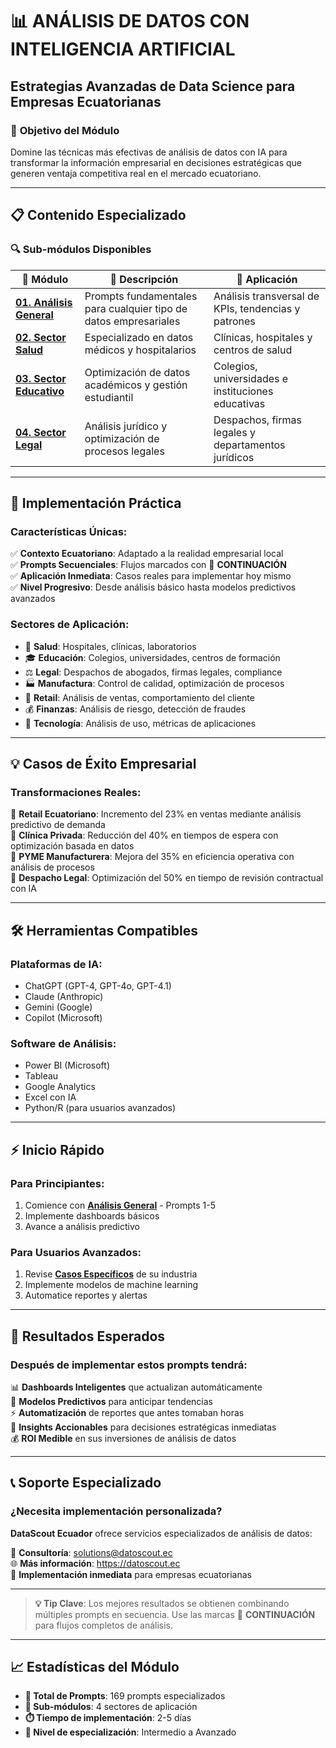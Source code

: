 # 📊 ANÁLISIS DE DATOS CON INTELIGENCIA ARTIFICIAL

## Estrategias Avanzadas de Data Science para Empresas Ecuatorianas

### 🎯 **Objetivo del Módulo**

Domine las técnicas más efectivas de análisis de datos con IA para transformar la información empresarial en decisiones estratégicas que generen ventaja competitiva real en el mercado ecuatoriano.

---

## 📋 **Contenido Especializado**

### 🔍 **Sub-módulos Disponibles**

| 📂 **Módulo** | 📝 **Descripción** | 🎯 **Aplicación** |
|---------------|-------------------|-------------------|
| **[01. Análisis General](./01_analisis_general.md)** | Prompts fundamentales para cualquier tipo de datos empresariales | Análisis transversal de KPIs, tendencias y patrones |
| **[02. Sector Salud](./02_sector_salud.md)** | Especializado en datos médicos y hospitalarios | Clínicas, hospitales y centros de salud |
| **[03. Sector Educativo](./03_sector_educativo.md)** | Optimización de datos académicos y gestión estudiantil | Colegios, universidades e instituciones educativas |
| **[04. Sector Legal](./04_sector_legal.md)** | Análisis jurídico y optimización de procesos legales | Despachos, firmas legales y departamentos jurídicos |

---

## 🚀 **Implementación Práctica**

### **Características Únicas:**
✅ **Contexto Ecuatoriano**: Adaptado a la realidad empresarial local  
✅ **Prompts Secuenciales**: Flujos marcados con 🔗 **CONTINUACIÓN**  
✅ **Aplicación Inmediata**: Casos reales para implementar hoy mismo  
✅ **Nivel Progresivo**: Desde análisis básico hasta modelos predictivos avanzados  

### **Sectores de Aplicación:**
- 🏥 **Salud**: Hospitales, clínicas, laboratorios
- 🎓 **Educación**: Colegios, universidades, centros de formación
- ⚖️ **Legal**: Despachos de abogados, firmas legales, compliance
- 🏭 **Manufactura**: Control de calidad, optimización de procesos
- 🛒 **Retail**: Análisis de ventas, comportamiento del cliente
- 💰 **Finanzas**: Análisis de riesgo, detección de fraudes
- 📱 **Tecnología**: Análisis de uso, métricas de aplicaciones

---

## 💡 **Casos de Éxito Empresarial**

### **Transformaciones Reales:**
🎯 **Retail Ecuatoriano**: Incremento del 23% en ventas mediante análisis predictivo de demanda  
🎯 **Clínica Privada**: Reducción del 40% en tiempos de espera con optimización basada en datos  
🎯 **PYME Manufacturera**: Mejora del 35% en eficiencia operativa con análisis de procesos  
🎯 **Despacho Legal**: Optimización del 50% en tiempo de revisión contractual con IA  

---

## 🛠️ **Herramientas Compatibles**

### **Plataformas de IA:**
- ChatGPT (GPT-4, GPT-4o, GPT-4.1)
- Claude (Anthropic)
- Gemini (Google)
- Copilot (Microsoft)

### **Software de Análisis:**
- Power BI (Microsoft)
- Tableau
- Google Analytics
- Excel con IA
- Python/R (para usuarios avanzados)

---

## ⚡ **Inicio Rápido**

### **Para Principiantes:**
1. Comience con **[Análisis General](./01_analisis_general.md)** - Prompts 1-5
2. Implemente dashboards básicos
3. Avance a análisis predictivo

### **Para Usuarios Avanzados:**
1. Revise **[Casos Específicos](./02_sector_salud.md)** de su industria
2. Implemente modelos de machine learning
3. Automatice reportes y alertas

---

## 🎯 **Resultados Esperados**

### **Después de implementar estos prompts tendrá:**
📊 **Dashboards Inteligentes** que actualizan automáticamente  
🔮 **Modelos Predictivos** para anticipar tendencias  
⚡ **Automatización** de reportes que antes tomaban horas  
🎯 **Insights Accionables** para decisiones estratégicas inmediatas  
💰 **ROI Medible** en sus inversiones de análisis de datos  

---

## 📞 **Soporte Especializado**

### **¿Necesita implementación personalizada?**

**DataScout Ecuador** ofrece servicios especializados de análisis de datos:

📧 **Consultoría**: solutions@datoscout.ec  
🌐 **Más información**: https://datoscout.ec  
📱 **Implementación inmediata** para empresas ecuatorianas  

---

> **💡 Tip Clave**: Los mejores resultados se obtienen combinando múltiples prompts en secuencia. Use las marcas 🔗 **CONTINUACIÓN** para flujos completos de análisis.

---

## 📈 **Estadísticas del Módulo**

- **🎯 Total de Prompts**: 169 prompts especializados
- **📂 Sub-módulos**: 4 sectores de aplicación
- **⏱️ Tiempo de implementación**: 2-5 días
- **🎯 Nivel de especialización**: Intermedio a Avanzado 